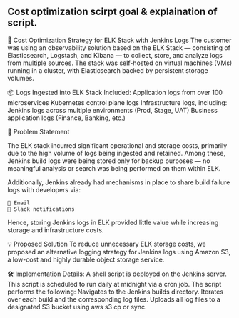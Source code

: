 ## Cost optimization scirpt goal & explaination of script.


🧠 Cost Optimization Strategy for ELK Stack with Jenkins Logs
The customer was using an observability solution based on the ELK Stack — consisting of Elasticsearch, Logstash, and Kibana — to collect, store, and analyze logs from multiple sources. The stack was self-hosted on virtual machines (VMs) running in a cluster, with Elasticsearch backed by persistent storage volumes.

📦 Logs Ingested into ELK Stack Included:
    Application logs from over 100 microservices
    Kubernetes control plane logs
    Infrastructure logs, including:
    Jenkins logs across multiple environments (Prod, Stage, UAT)
    Business application logs (Finance, Banking, etc.)

🚨 Problem Statement

The ELK stack incurred significant operational and storage costs, primarily due to the high volume of logs being ingested and retained. Among these, Jenkins build logs were being stored only for backup purposes — no meaningful analysis or search was being performed on them within ELK.

Additionally, Jenkins already had mechanisms in place to share build failure logs with developers via:

    📧 Email
    💬 Slack notifications

Hence, storing Jenkins logs in ELK provided little value while increasing storage and infrastructure costs.

💡 Proposed Solution
To reduce unnecessary ELK storage costs, we proposed an alternative logging strategy for Jenkins logs using Amazon S3, a low-cost and highly durable object storage service.

🛠️ Implementation Details:
A shell script is deployed on the Jenkins server.
    This script is scheduled to run daily at midnight via a cron job.
    The script performs the following:
    Navigates to the Jenkins builds directory.
    Iterates over each build and the corresponding log files.
    Uploads all log files to a designated S3 bucket using aws s3 cp or sync.